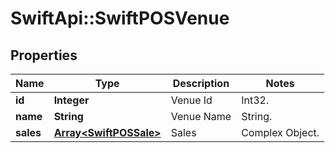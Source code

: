 # SwiftApi::SwiftPOSVenue

## Properties
Name | Type | Description | Notes
------------ | ------------- | ------------- | -------------
**id** | **Integer** | Venue Id | Int32. | 
**name** | **String** | Venue Name | String. | 
**sales** | [**Array&lt;SwiftPOSSale&gt;**](SwiftPOSSale.md) | Sales | Complex Object. | 


